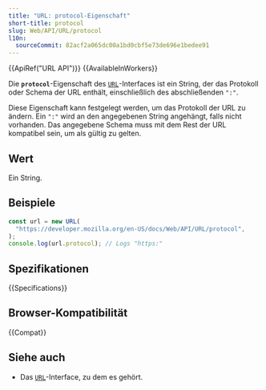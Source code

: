 ```yaml
---
title: "URL: protocol-Eigenschaft"
short-title: protocol
slug: Web/API/URL/protocol
l10n:
  sourceCommit: 82acf2a065dc00a1bd0cbf5e73de696e1bedee91
---
```


{{ApiRef("URL API")}} {{AvailableInWorkers}}

Die **`protocol`**-Eigenschaft des [`URL`](/de/docs/Web/API/URL)-Interfaces ist ein String, der das Protokoll oder Schema der URL enthält, einschließlich des abschließenden `":"`.

Diese Eigenschaft kann festgelegt werden, um das Protokoll der URL zu ändern. Ein `":"` wird an den angegebenen String angehängt, falls nicht vorhanden. Das angegebene Schema muss mit dem Rest der URL kompatibel sein, um als gültig zu gelten.

## Wert

Ein String.

## Beispiele

```js
const url = new URL(
  "https://developer.mozilla.org/en-US/docs/Web/API/URL/protocol",
);
console.log(url.protocol); // Logs "https:"
```

## Spezifikationen

{{Specifications}}

## Browser-Kompatibilität

{{Compat}}

## Siehe auch

- Das [`URL`](/de/docs/Web/API/URL)-Interface, zu dem es gehört.
